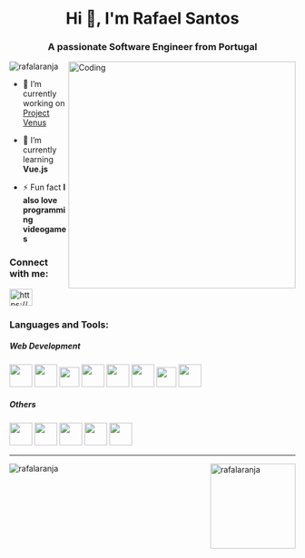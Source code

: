 <h1 align="center">Hi 👋, I'm Rafael Santos</h1>
<h3 align="center">A passionate Software Engineer from Portugal</h3>
<img align="right" alt="Coding" width="400" src="https://media3.giphy.com/media/v1.Y2lkPTc5MGI3NjExMWkwbTlxbG83dG1hcTVwOGlweGduanNuZ3AwbW41YW9ndXA2aG55NiZlcD12MV9pbnRlcm5hbF9naWZfYnlfaWQmY3Q9Zw/qgQUggAC3Pfv687qPC/giphy.gif">

<p align="left"> <img src="https://komarev.com/ghpvc/?username=rafalaranja&label=Profile%20views&color=0e75b6&style=flat" alt="rafalaranja" /> </p>

- 🔭 I’m currently working on [Project Venus](https://github.com/rafalaranja/projectvenus)

- 🌱 I’m currently learning **Vue.js**

- ⚡ Fun fact **I also love programming videogames**

<h3 align="left">Connect with me:</h3>
<p align="left">
<a href="https://linkedin.com/in/rafael-santos-ei/" target="blank"><img align="center" src="https://raw.githubusercontent.com/rahuldkjain/github-profile-readme-generator/master/src/images/icons/Social/linked-in-alt.svg" alt="https://www.linkedin.com/in/rafael-santos-ei/" height="30" width="40" /></a>
</p>

<h3 align="left">Languages and Tools:</h3>
<h5>Web Development</h5>

<p align="left">
<img width="40" height="40" src="https://cdn.jsdelivr.net/gh/devicons/devicon/icons/html5/html5-plain-wordmark.svg" />
<img width="40" height="40" src="https://cdn.jsdelivr.net/gh/devicons/devicon/icons/css3/css3-plain-wordmark.svg" />
<img width="35" height="35" src="https://cdn.jsdelivr.net/gh/devicons/devicon/icons/javascript/javascript-plain.svg" />
<img width="40" height="40" src="https://cdn.jsdelivr.net/gh/devicons/devicon@latest/icons/php/php-original.svg" />
<img width="40" height="40" src="https://cdn.jsdelivr.net/gh/devicons/devicon@latest/icons/bootstrap/bootstrap-original.svg" />
<img width="40" height="40" src="https://cdn.jsdelivr.net/gh/devicons/devicon@latest/icons/tailwindcss/tailwindcss-original.svg" />
<img width="35" height="35" src="https://cdn.jsdelivr.net/gh/devicons/devicon@latest/icons/laravel/laravel-original.svg" />
<img width="40" height="40" src="https://cdn.jsdelivr.net/gh/devicons/devicon@latest/icons/vuejs/vuejs-original.svg" />
</p>

<h5>Others</h5>

<p align="left">
<img width="40" height="40" src="https://cdn.jsdelivr.net/gh/devicons/devicon/icons/c/c-original.svg" />
<img width="40" height="40" src="https://cdn.jsdelivr.net/gh/devicons/devicon/icons/csharp/csharp-original.svg" />
<img width="40" height="40" src="https://cdn.jsdelivr.net/gh/devicons/devicon/icons/java/java-original.svg" />
<img width="40" height="40" src="https://cdn.jsdelivr.net/gh/devicons/devicon/icons/python/python-original.svg" />
<img width="40" height="40" src="https://cdn.jsdelivr.net/gh/devicons/devicon/icons/unity/unity-original.svg" />
</p>

<hr>

<p><img align="left" src="https://github-readme-stats.vercel.app/api/top-langs?username=rafalaranja&show_icons=true&locale=en&layout=compact" alt="rafalaranja" /></p>

<p>&nbsp;<img align="right" height=150 src="https://github-readme-stats.vercel.app/api?username=rafalaranja&show_icons=true&locale=en" alt="rafalaranja" /></p>
<!--
<p><img height=150 align="right" src="https://github-readme-streak-stats.herokuapp.com/?user=rafalaranja&" alt="rafalaranja" /></p>
-->
